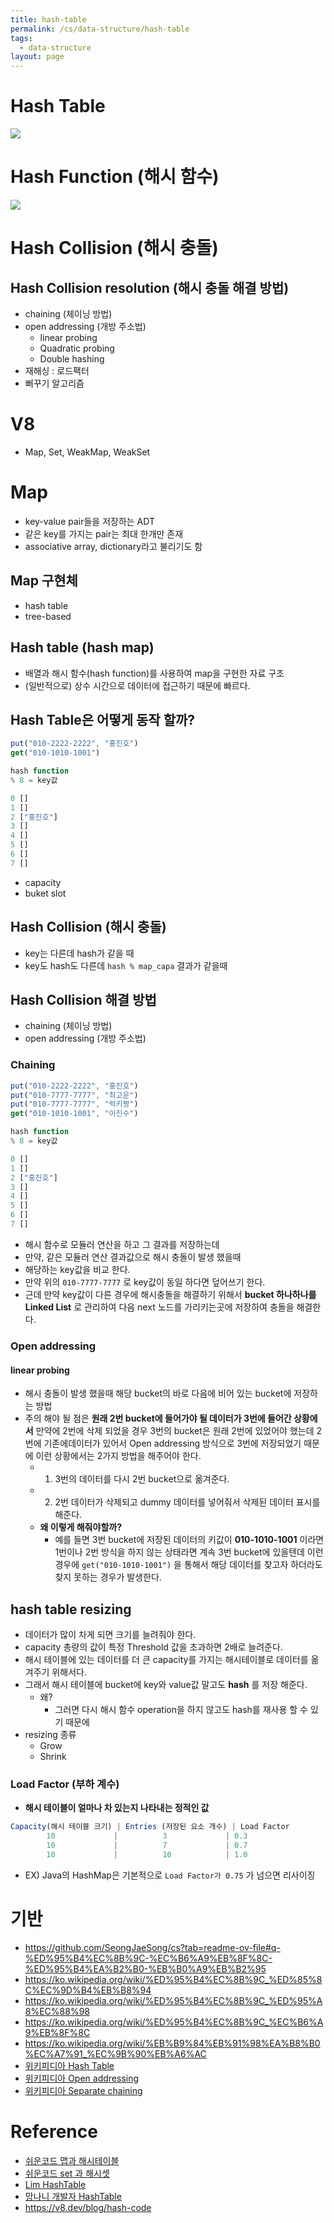```yaml
---
title: hash-table
permalink: /cs/data-structure/hash-table
tags:
  - data-structure
layout: page
---
```


# Hash Table

![](/assets/data-structure-hash-image01.png)

# Hash Function (해시 함수)

![](/assets/data-structure-hash-image02.png)

# Hash Collision (해시 충돌)


## Hash Collision resolution (해시 충돌 해결 방법)

- chaining (체이닝 방법)
- open addressing (개방 주소법)
	- linear probing
	- Quadratic probing
	- Double hashing
- 재해싱 : 로드팩터
- 뻐꾸기 알고리즘

# V8

- Map, Set, WeakMap, WeakSet

# Map

- key-value pair들을 저장하는 ADT
- 같은 key를 가지는 pair는 최대 한개만 존재
- associative array, dictionary라고 불리기도 함

## Map 구현체

- hash table
- tree-based

## Hash table (hash map)

- 배열과 해시 함수(hash function)를 사용하여 map을 구현한 자료 구조
- (일반적으로) 상수 시간으로 데이터에 접근하기 때문에 빠르다.

## Hash Table은 어떻게 동작 할까?

```ts
put("010-2222-2222", "홍진호")
get("010-1010-1001")

hash function
% 8 = key값

0 []
1 []
2 ["홍진호"]
3 []
4 []
5 []
6 []
7 []
```

- capacity
- buket slot

## Hash Collision (해시 충돌)

- key는 다른데 hash가 같을 때
- key도 hash도 다른데 `hash % map_capa` 결과가 같을때

## Hash Collision 해결 방법

- chaining (체이닝 방법)
- open addressing (개방 주소법)

### Chaining

```ts
put("010-2222-2222", "홍진호")
put("010-7777-7777", "최고운")
put("010-7777-7777", "럭키짱")
get("010-1010-1001", "이진수")

hash function
% 8 = key값

0 []
1 []
2 ["홍진호"]
3 []
4 []
5 []
6 []
7 []
```

- 해시 함수로 모듈러 연산을 하고 그 결과를 저장하는데
- 만약, 같은 모듈러 연산 결과값으로 해시 충돌이 발생 했을때
- 해당하는 key값을 비교 한다.
- 만약 위의 `010-7777-7777` 로 key값이 동일 하다면 덮어쓰기 한다.
- 근데 만약 key값이 다른 경우에 해시충돌을 해결하기 위해서 **bucket 하나하나를 Linked List** 로 관리하여 다음 next 노드를 가리키는곳에 저장하여 충돌을 해결한다.

### Open addressing

#### linear probing

- 해시 충돌이 발생 했을때 해당 bucket의 바로 다음에 비어 있는 bucket에 저장하는 방법
- 주의 해야 될 점은 **원래 2번 bucket에 들어가야 될 데이터가 3번에 들어간 상황에서** 만약에 2번에 삭제 되었을 경우 3번의 bucket은 원래 2번에 있었어야 했는데 2번에 기존에데이터가 있어서 Open addressing 방식으로 3번에 저장되었기 때문에 이런 상황에서는 2가지 방법을 해주어야 한다.
	- 1) 3번의 데이터를 다시 2번 bucket으로 옮겨준다.
	- 2) 2번 데이터가 삭제되고 dummy 데이터를 넣어줘서 삭제된 데이터 표시를 해준다.
	- **왜 이렇게 해줘야할까?**
		- 예를 들면 3번 bucket에 저장된 데이터의 키값이 **010-1010-1001** 이라면 1번이나 2번 방식을 하지 않는 상태라면 계속 3번 bucket에 있을텐데 이런 경우에 `get("010-1010-1001")` 을 통해서 해당 데이터를 찾고자 하더라도 찾지 못하는 경우가 발생한다.

## hash table resizing

- 데이터가 많이 차게 되면 크기를 늘려줘야 한다.
- capacity 총량의 값이 특정 Threshold 값을 초과하면 2배로 늘려준다.
- 해시 테이블에 있는 데이터를 더 큰 capacity를 가지는 해시테이블로 데이터를 옮겨주기 위해서다.
- 그래서 해시 테이블에 bucket에 key와 value값 말고도 **hash** 를 저장 해준다.
	- 왜?
		- 그러면 다시 해시 함수 operation을 하지 않고도 hash를 재사용 할 수 있기 때문에
- resizing 종류
	- Grow
	- Shrink

### Load Factor (부하 계수)

- **해시 테이블이 얼마나 차 있는지 나타내는 정적인 값** 

```ts
Capacity(해시 테이블 크기) | Entries (저장된 요소 개수) | Load Factor
        10             |          3             | 0.3
        10             |          7             | 0.7
        10             |          10            | 1.0
```

- EX) Java의 HashMap은 기본적으로 `Load Factor가 0.75` 가 넘으면 리사이징


# 기반

- https://github.com/SeongJaeSong/cs?tab=readme-ov-file#q-%ED%95%B4%EC%8B%9C-%EC%B6%A9%EB%8F%8C-%ED%95%B4%EA%B2%B0-%EB%B0%A9%EB%B2%95
- https://ko.wikipedia.org/wiki/%ED%95%B4%EC%8B%9C_%ED%85%8C%EC%9D%B4%EB%B8%94
- https://ko.wikipedia.org/wiki/%ED%95%B4%EC%8B%9C_%ED%95%A8%EC%88%98
- https://ko.wikipedia.org/wiki/%ED%95%B4%EC%8B%9C_%EC%B6%A9%EB%8F%8C
- https://ko.wikipedia.org/wiki/%EB%B9%84%EB%91%98%EA%B8%B0%EC%A7%91_%EC%9B%90%EB%A6%AC
- [위키피디아 Hash Table](https://en.wikipedia.org/wiki/Hash_table) 
- [위키피디아 Open addressing](https://en.wikipedia.org/wiki/Open_addressing) 
- [위키피디아 Separate chaining](https://en.wikipedia.org/wiki/Hash_table#Separate_chaining) 


# Reference

- [쉬운코드 맵과 해시테이블](https://www.youtube.com/watch?v=ZBu_slSH5Sk&t=1s) 
- [쉬운코드 set 과 해시셋](https://www.youtube.com/watch?v=IkImFugfFQk&t=7s) 
- [Lim HashTable](https://www.youtube.com/watch?v=Vi0hauJemxA) 
- [망나니 개발자 HashTable](https://mangkyu.tistory.com/102) 
- https://v8.dev/blog/hash-code
